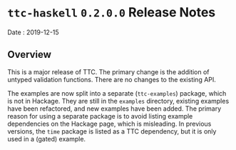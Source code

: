# `ttc-haskell` `0.2.0.0` Release Notes

Date
: 2019-12-15

## Overview

This is a major release of TTC.  The primary change is the addition of untyped
validation functions.  There are no changes to the existing API.

The examples are now split into a separate (`ttc-examples`) package, which is
not in Hackage.  They are still in the `examples` directory, existing examples
have been refactored, and new examples have been added.  The primary reason
for using a separate package is to avoid listing example dependencies on the
Hackage page, which is misleading.  In previous versions, the `time` package
is listed as a TTC dependency, but it is only used in a (gated) example.
